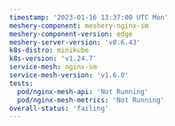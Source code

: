 ```yaml
---
timestamp: '2023-01-16 13:37:00 UTC Mon'
meshery-component: meshery-nginx-sm
meshery-component-version: edge
meshery-server-version: 'v0.6.43'
k8s-distro: minikube
k8s-version: 'v1.24.7'
service-mesh: nginx-sm
service-mesh-version: 'v1.6.0'
tests:
  pod/nginx-mesh-api: 'Not Running'
  pod/nginx-mesh-metrics: 'Not Running'
overall-status: 'failing'
---
```


